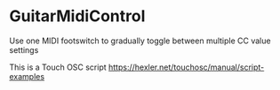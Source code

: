 # GuitarMidiControl
Use one MIDI footswitch to gradually toggle between multiple CC value settings

This is a Touch OSC script
https://hexler.net/touchosc/manual/script-examples
